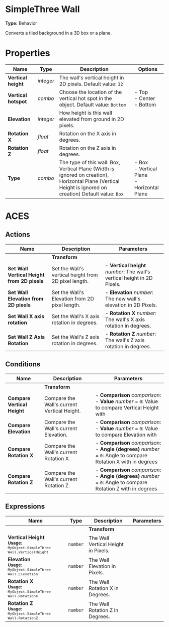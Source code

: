 # SimpleThree Wall
**Type:** Behavior

Converts a tiled background in a 3D box or a plane.

# Properties

| Name | Type | Description | Options |
|------|------|-------------|---------|
|**Vertical height**| _integer_ | The wall's vertical height in 2D pixels. Default value: `32` |  |
|**Vertical hotspot**| _combo_ | Choose the location of the vertical hot spot in the object. Default value: `Bottom` | - Top<br/>- Center<br/>- Bottom |
|**Elevation**| _integer_ | How height is this wall elevated from ground in 2D pixels.  |  |
|**Rotation X**| _float_ | Rotation on the X axis in degrees.  |  |
|**Rotation Z**| _float_ | Rotation on the Z axis in degrees.  |  |
|**Type**| _combo_ | The type of this wall: Box, Vertical Plane (Width is ignored on creation), Horizontal Plane (Vertical Height is ignored on creation) Default value: `Box` | - Box<br/>- Vertical Plane<br/>- Horizontal Plane |

# ACES

## Actions

| Name | Description | Parameters |
|------|-------------|------------|
| |**Transform**| |
|**Set Wall Vertical Height from 2D pixels**| Set the Wall's vertical height from 2D pixel length. | - **Vertical height** _number_: The wall's vertical height in 2D Pixels.  |
|**Set Wall Elevation from 2D pixels**| Set the Wall's Elevation from 2D pixel length. | - **Elevation** _number_: The new wall's elevation in 2D Pixels.  |
|**Set Wall X axis rotation**| Set the Wall's X axis rotation in degrees. | - **Rotation X** _number_: The wall's X axis rotation in degrees.  |
|**Set Wall Z Axis Rotation**| Set the Wall's Z axis rotation in degrees. | - **Rotation Z** _number_: The wall's Z axis rotation in degrees.  |

## Conditions

| Name | Description | Parameters |
|------|-------------|------------|
| |**Transform**| |
|**Compare Vertical Height**| Compare the Wall's current Vertical Height. | - **Comparison** _comparison_:  <br />- **Value** _number_ = `0`: Value to compare Vertical Height with  |
|**Compare Elevation**| Compare the Wall's current Elevation. | - **Comparison** _comparison_:  <br />- **Value** _number_ = `0`: Value to compare Elevation with  |
|**Compare Rotation X**| Compare the Wall's current Rotation X. | - **Comparison** _comparison_:  <br />- **Angle (degrees)** _number_ = `0`: Angle to compare Rotation X with in degrees  |
|**Compare Rotation Z**| Compare the Wall's current Rotation Z. | - **Comparison** _comparison_:  <br />- **Angle (degrees)** _number_ = `0`: Angle to compare Rotation Z with in degrees  |

## Expressions

| Name | Type | Description | Parameters |
|------|------|-------------|------------|
| | |**Transform**| |
|**Vertical Height**<br/><small>**Usage:** `MyObject.SimpleThree Wall.VerticalHeight`</small>|`number`| The Wall Vertical Height in Pixels. |  |
|**Elevation**<br/><small>**Usage:** `MyObject.SimpleThree Wall.Elevation`</small>|`number`| The Wall Elevation in Pixels. |  |
|**Rotation X**<br/><small>**Usage:** `MyObject.SimpleThree Wall.RotationX`</small>|`number`| The Wall Rotation X in Degrees. |  |
|**Rotation Z**<br/><small>**Usage:** `MyObject.SimpleThree Wall.RotationZ`</small>|`number`| The Wall Rotation Z in Degrees. |  |